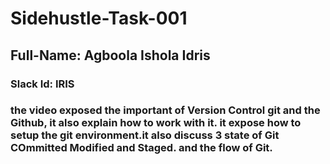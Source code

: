# Sidehustle-Task-001
## Full-Name: Agboola Ishola Idris
### Slack Id: IRIS
### the video exposed the important of Version Control git and the Github, it also explain how to work with it. it expose how to setup the git environment.it also discuss 3 state of Git COmmitted Modified and Staged. and the flow of Git.

